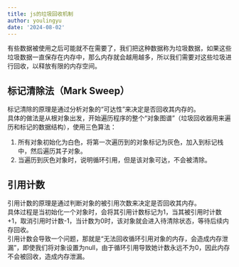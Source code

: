 ```yaml
---
title: js的垃圾回收机制
author: youlingyu
date: '2024-08-02'
---
```


有些数据被使用之后可能就不在需要了，我们把这种数据称为垃圾数据，如果这些垃圾数据一直保存在内存中，那么内存就会越用越多，所以我们需要对这些垃圾进行回收，以释放有限的内存空间。

## 标记清除法（Mark Sweep）
标记清除的原理是通过分析对象的“可达性”来决定是否回收其内存的。<br>
具体的做法是从根对象出发，开始遍历程序的整个“对象图谱”（垃圾回收器用来遍历和标记的数据结构），使用三色算法：
1. 所有对象初始化为白色，将第一次遍历到的对象标记为灰色，加入到标记栈中，然后遍历其子对象。
2. 当遍历到灰色对象时，说明循环引用，但是该对象可达，不会被清除。




## 引用计数
引用计数的原理是通过判断对象的被引用次数来决定是否回收其内存。<br>
具体过程是当初始化一个对象时，会将其引用计数标记为1，当其被引用时计数+1，取消引用时计数-1，当计数为0时，该对象就会进入待清除状态，等待后续内存回收。
<br>
引用计数会导致一个问题，那就是“无法回收循环引用对象的内存，会造成内存泄漏”，即使我们将对象设置为null，由于循环引用导致她计数永远不为0，因此内存不会被回收，造成内存泄漏。

